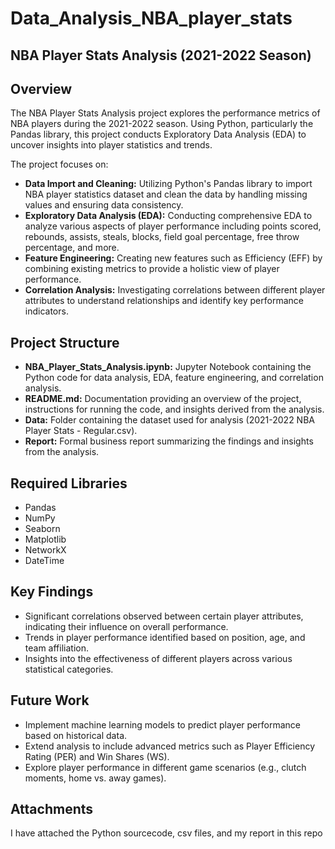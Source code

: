 # Data_Analysis_NBA_player_stats
## NBA Player Stats Analysis (2021-2022 Season)

## Overview

The NBA Player Stats Analysis project explores the performance metrics of NBA players during the 2021-2022 season. Using Python, particularly the Pandas library, this project conducts Exploratory Data Analysis (EDA) to uncover insights into player statistics and trends.

The project focuses on:

- **Data Import and Cleaning:** Utilizing Python's Pandas library to import NBA player statistics dataset and clean the data by handling missing values and ensuring data consistency.
- **Exploratory Data Analysis (EDA):** Conducting comprehensive EDA to analyze various aspects of player performance including points scored, rebounds, assists, steals, blocks, field goal percentage, free throw percentage, and more.
- **Feature Engineering:** Creating new features such as Efficiency (EFF) by combining existing metrics to provide a holistic view of player performance.
- **Correlation Analysis:** Investigating correlations between different player attributes to understand relationships and identify key performance indicators.

## Project Structure

- **NBA_Player_Stats_Analysis.ipynb:** Jupyter Notebook containing the Python code for data analysis, EDA, feature engineering, and correlation analysis.
- **README.md:** Documentation providing an overview of the project, instructions for running the code, and insights derived from the analysis.
- **Data:** Folder containing the dataset used for analysis (2021-2022 NBA Player Stats - Regular.csv).
- **Report:** Formal business report summarizing the findings and insights from the analysis.

## Required Libraries

- Pandas
- NumPy
- Seaborn
- Matplotlib
- NetworkX
- DateTime

## Key Findings

- Significant correlations observed between certain player attributes, indicating their influence on overall performance.
- Trends in player performance identified based on position, age, and team affiliation.
- Insights into the effectiveness of different players across various statistical categories.

## Future Work

- Implement machine learning models to predict player performance based on historical data.
- Extend analysis to include advanced metrics such as Player Efficiency Rating (PER) and Win Shares (WS).
- Explore player performance in different game scenarios (e.g., clutch moments, home vs. away games).

## Attachments

I have attached the Python sourcecode, csv files, and my report in this repo


